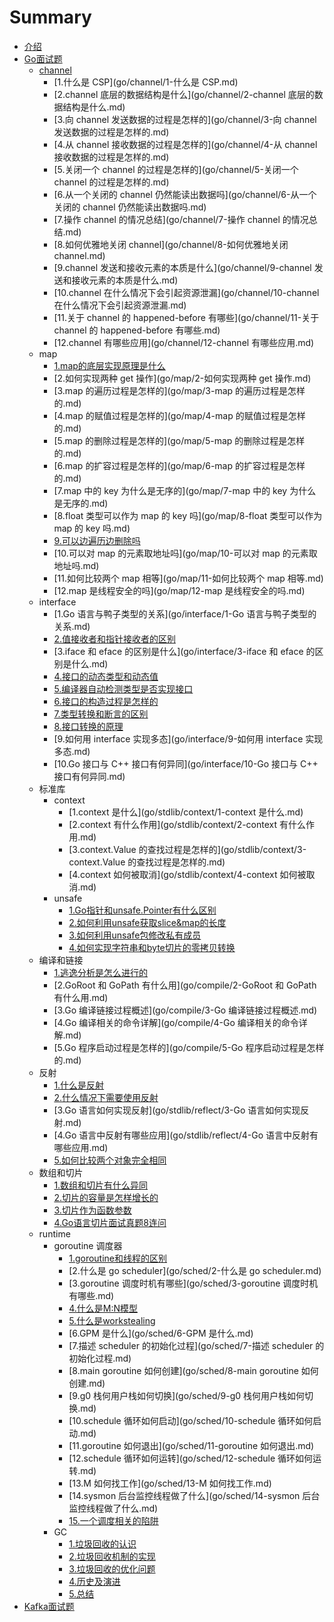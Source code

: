 # Summary

* [介绍](README.md)
* [Go面试题](go/README.md)
    * [channel](go/channel/README.md)
        * [1.什么是 CSP](go/channel/1-什么是 CSP.md)
        * [2.channel 底层的数据结构是什么](go/channel/2-channel 底层的数据结构是什么.md)
        * [3.向 channel 发送数据的过程是怎样的](go/channel/3-向 channel 发送数据的过程是怎样的.md)
        * [4.从 channel 接收数据的过程是怎样的](go/channel/4-从 channel 接收数据的过程是怎样的.md)
        * [5.关闭一个 channel 的过程是怎样的](go/channel/5-关闭一个 channel 的过程是怎样的.md)
        * [6.从一个关闭的 channel 仍然能读出数据吗](go/channel/6-从一个关闭的 channel 仍然能读出数据吗.md)
        * [7.操作 channel 的情况总结](go/channel/7-操作 channel 的情况总结.md)
        * [8.如何优雅地关闭 channel](go/channel/8-如何优雅地关闭 channel.md)
        * [9.channel 发送和接收元素的本质是什么](go/channel/9-channel 发送和接收元素的本质是什么.md)
        * [10.channel 在什么情况下会引起资源泄漏](go/channel/10-channel 在什么情况下会引起资源泄漏.md)
        * [11.关于 channel 的 happened-before 有哪些](go/channel/11-关于 channel 的 happened-before 有哪些.md)
        * [12.channel 有哪些应用](go/channel/12-channel 有哪些应用.md)
    * map
        * [1.map的底层实现原理是什么](go/map/1-map的底层实现原理是什么.md)
        * [2.如何实现两种 get 操作](go/map/2-如何实现两种 get 操作.md)
        * [3.map 的遍历过程是怎样的](go/map/3-map 的遍历过程是怎样的.md)
        * [4.map 的赋值过程是怎样的](go/map/4-map 的赋值过程是怎样的.md)
        * [5.map 的删除过程是怎样的](go/map/5-map 的删除过程是怎样的.md)
        * [6.map 的扩容过程是怎样的](go/map/6-map 的扩容过程是怎样的.md)
        * [7.map 中的 key 为什么是无序的](go/map/7-map 中的 key 为什么是无序的.md)
        * [8.float 类型可以作为 map 的 key 吗](go/map/8-float 类型可以作为 map 的 key 吗.md)
        * [9.可以边遍历边删除吗](go/map/9-可以边遍历边删除吗.md)
        * [10.可以对 map 的元素取地址吗](go/map/10-可以对 map 的元素取地址吗.md)
        * [11.如何比较两个 map 相等](go/map/11-如何比较两个 map 相等.md)
        * [12.map 是线程安全的吗](go/map/12-map 是线程安全的吗.md)
    * interface
        * [1.Go 语言与鸭子类型的关系](go/interface/1-Go 语言与鸭子类型的关系.md)
        * [2.值接收者和指针接收者的区别](go/interface/2-值接收者和指针接收者的区别.md)
        * [3.iface 和 eface 的区别是什么](go/interface/3-iface 和 eface 的区别是什么.md)
        * [4.接口的动态类型和动态值](go/interface/4-接口的动态类型和动态值.md)
        * [5.编译器自动检测类型是否实现接口](go/interface/5-编译器自动检测类型是否实现接口.md)
        * [6.接口的构造过程是怎样的](go/interface/6-接口的构造过程是怎样的.md)
        * [7.类型转换和断言的区别](go/interface/7-类型转换和断言的区别.md)
        * [8.接口转换的原理](go/interface/8-接口转换的原理.md)
        * [9.如何用 interface 实现多态](go/interface/9-如何用 interface 实现多态.md)
        * [10.Go 接口与 C++ 接口有何异同](go/interface/10-Go 接口与 C++ 接口有何异同.md)
    * 标准库
        * context
            * [1.context 是什么](go/stdlib/context/1-context 是什么.md)
            * [2.context 有什么作用](go/stdlib/context/2-context 有什么作用.md)
            * [3.context.Value 的查找过程是怎样的](go/stdlib/context/3-context.Value 的查找过程是怎样的.md)
            * [4.context 如何被取消](go/stdlib/context/4-context 如何被取消.md)
        * unsafe
            * [1.Go指针和unsafe.Pointer有什么区别](go/stdlib/unsafe/1-Go指针和unsafe.Pointer有什么区别.md)
            * [2.如何利用unsafe获取slice&map的长度](go/stdlib/unsafe/2-如何利用unsafe获取slice&map的长度.md)
            * [3.如何利用unsafe包修改私有成员](go/stdlib/unsafe/3-如何利用unsafe包修改私有成员.md)
            * [4.如何实现字符串和byte切片的零拷贝转换](go/stdlib/unsafe/4-如何实现字符串和byte切片的零拷贝转换.md)
    * 编译和链接
        * [1.逃逸分析是怎么进行的](go/compile/1-逃逸分析是怎么进行的.md)
        * [2.GoRoot 和 GoPath 有什么用](go/compile/2-GoRoot 和 GoPath 有什么用.md)
        * [3.Go 编译链接过程概述](go/compile/3-Go 编译链接过程概述.md)
        * [4.Go 编译相关的命令详解](go/compile/4-Go 编译相关的命令详解.md)
        * [5.Go 程序启动过程是怎样的](go/compile/5-Go 程序启动过程是怎样的.md)
    * 反射
        * [1.什么是反射](go/stdlib/reflect/1-什么是反射.md)
        * [2.什么情况下需要使用反射](go/stdlib/reflect/2-什么情况下需要使用反射.md)
        * [3.Go 语言如何实现反射](go/stdlib/reflect/3-Go 语言如何实现反射.md)
        * [4.Go 语言中反射有哪些应用](go/stdlib/reflect/4-Go 语言中反射有哪些应用.md)
        * [5.如何比较两个对象完全相同](go/stdlib/reflect/5-如何比较两个对象完全相同.md)
    * 数组和切片
        * [1.数组和切片有什么异同](go/slice/1-数组和切片有什么异同.md)
        * [2.切片的容量是怎样增长的](go/slice/2-切片的容量是怎样增长的.md)
        * [3.切片作为函数参数](go/slice/3-切片作为函数参数.md)
        * [4.Go语言切片面试真题8连问](go/slice/4-Go语言切片面试真题8连问.md)
    * runtime
        * goroutine 调度器
            * [1.goroutine和线程的区别](go/sched/1-goroutine和线程的区别.md)
            * [2.什么是 go scheduler](go/sched/2-什么是 go scheduler.md)
            * [3.goroutine 调度时机有哪些](go/sched/3-goroutine 调度时机有哪些.md)
            * [4.什么是M:N模型](go/sched/4-什么是M:N模型.md)
            * [5.什么是workstealing](go/sched/5-什么是workstealing.md)
            * [6.GPM 是什么](go/sched/6-GPM 是什么.md)
            * [7.描述 scheduler 的初始化过程](go/sched/7-描述 scheduler 的初始化过程.md)
            * [8.main goroutine 如何创建](go/sched/8-main goroutine 如何创建.md)
            * [9.g0 栈何用户栈如何切换](go/sched/9-g0 栈何用户栈如何切换.md)
            * [10.schedule 循环如何启动](go/sched/10-schedule 循环如何启动.md)
            * [11.goroutine 如何退出](go/sched/11-goroutine 如何退出.md)
            * [12.schedule 循环如何运转](go/sched/12-schedule 循环如何运转.md)
            * [13.M 如何找工作](go/sched/13-M 如何找工作.md)
            * [14.sysmon 后台监控线程做了什么](go/sched/14-sysmon 后台监控线程做了什么.md)
            * [15.一个调度相关的陷阱](go/sched/15-一个调度相关的陷阱.md)
        * GC
            * [1.垃圾回收的认识](go/memgc/1-垃圾回收的认识.md)
            * [2.垃圾回收机制的实现](go/memgc/2-垃圾回收机制的实现.md)
            * [3.垃圾回收的优化问题](go/memgc/3-垃圾回收的优化问题.md)
            * [4.历史及演进](go/memgc/4-历史及演进.md)
            * [5.总结](go/memgc/5-总结.md)
* [Kafka面试题](kafka/README.md)